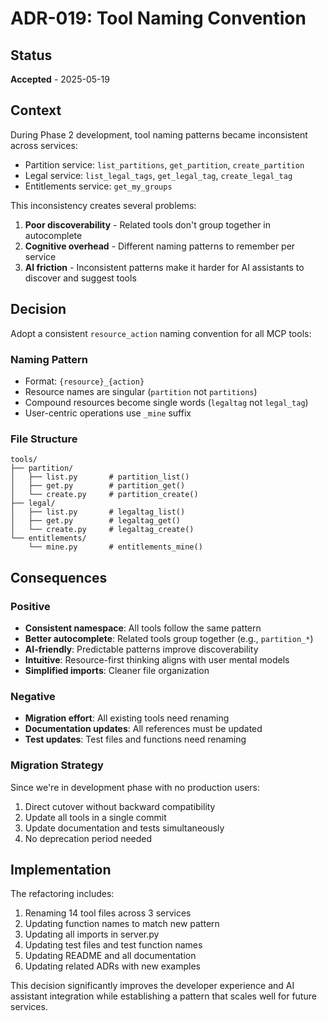 # ADR-019: Tool Naming Convention

## Status
**Accepted** - 2025-05-19

## Context
During Phase 2 development, tool naming patterns became inconsistent across services:
- Partition service: `list_partitions`, `get_partition`, `create_partition`
- Legal service: `list_legal_tags`, `get_legal_tag`, `create_legal_tag`
- Entitlements service: `get_my_groups`

This inconsistency creates several problems:
1. **Poor discoverability** - Related tools don't group together in autocomplete
2. **Cognitive overhead** - Different naming patterns to remember per service
3. **AI friction** - Inconsistent patterns make it harder for AI assistants to discover and suggest tools

## Decision
Adopt a consistent `resource_action` naming convention for all MCP tools:

### Naming Pattern
- Format: `{resource}_{action}`
- Resource names are singular (`partition` not `partitions`)
- Compound resources become single words (`legaltag` not `legal_tag`)
- User-centric operations use `_mine` suffix

### File Structure
```
tools/
├── partition/
│   ├── list.py       # partition_list()
│   ├── get.py        # partition_get()
│   └── create.py     # partition_create()
├── legal/
│   ├── list.py       # legaltag_list()
│   ├── get.py        # legaltag_get()
│   └── create.py     # legaltag_create()
└── entitlements/
    └── mine.py       # entitlements_mine()
```

## Consequences

### Positive
- **Consistent namespace**: All tools follow the same pattern
- **Better autocomplete**: Related tools group together (e.g., `partition_*`)
- **AI-friendly**: Predictable patterns improve discoverability
- **Intuitive**: Resource-first thinking aligns with user mental models
- **Simplified imports**: Cleaner file organization

### Negative
- **Migration effort**: All existing tools need renaming
- **Documentation updates**: All references must be updated
- **Test updates**: Test files and functions need renaming

### Migration Strategy
Since we're in development phase with no production users:
1. Direct cutover without backward compatibility
2. Update all tools in a single commit
3. Update documentation and tests simultaneously
4. No deprecation period needed

## Implementation
The refactoring includes:
1. Renaming 14 tool files across 3 services
2. Updating function names to match new pattern
3. Updating all imports in server.py
4. Updating test files and test function names
5. Updating README and all documentation
6. Updating related ADRs with new examples

This decision significantly improves the developer experience and AI assistant integration while establishing a pattern that scales well for future services.
